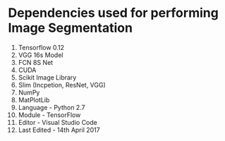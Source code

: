 # Dependencies used for performing Image Segmentation

  1. Tensorflow 0.12
  2. VGG 16s Model
  3. FCN 8S Net
  4. CUDA
  5. Scikit Image Library
  6. Slim (Incpetion, ResNet, VGG)
  7. NumPy
  8. MatPlotLib
  9. Language - Python 2.7
  10. Module - TensorFlow
  11. Editor - Visual Studio Code
  12. Last Edited - 14th April 2017
